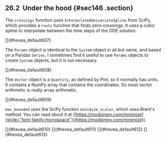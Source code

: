﻿26.2  Under the hood {#sec146 .section}
--------------------

The `crossings` function uses `InterpolatedUnivariateSpline` from SciPy,
which provides a `roots` function that finds zero-crossings. It uses a
cubic spline to interpolate between the time steps of the ODE solution.

[]{#hevea_default607}

The `Params` object is identical to the `System` object in all but name,
and based on a Pandas `Series`. I sometimes find it useful to use
`Params` objects to create `System` objects, but it is not necessary.

[]{#hevea_default608}

The `Vector` object is a `Quantity`, as defined by Pint, so it normally
has units. It contains a NumPy array that contains the coordinates. So
most vector arithmetic is really array arithmetic.

[]{#hevea_default609}

`max_bounded` uses the SciPy function `minimize_scalar`, which uses
Brent's method. You can read about it at
[[https://modsimpy.com/minimize]{style="font-family:monospace"}](https://modsimpy.com/minimize)).

[]{#hevea_default610} []{#hevea_default611} []{#hevea_default612}
[]{#hevea_default613}

